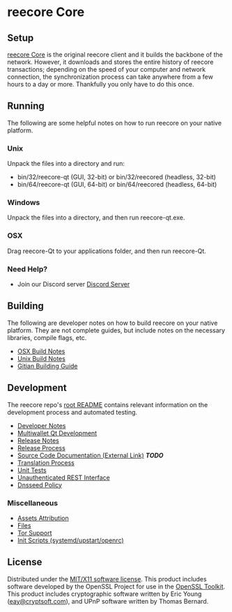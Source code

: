 reecore Core
=====================

Setup
---------------------
[reecore Core](http://savebitcoin.io) is the original reecore client and it builds the backbone of the network. However, it downloads and stores the entire history of reecore transactions; depending on the speed of your computer and network connection, the synchronization process can take anywhere from a few hours to a day or more. Thankfully you only have to do this once.

Running
---------------------
The following are some helpful notes on how to run reecore on your native platform.

### Unix

Unpack the files into a directory and run:

- bin/32/reecore-qt (GUI, 32-bit) or bin/32/reecored (headless, 32-bit)
- bin/64/reecore-qt (GUI, 64-bit) or bin/64/reecored (headless, 64-bit)

### Windows

Unpack the files into a directory, and then run reecore-qt.exe.

### OSX

Drag reecore-Qt to your applications folder, and then run reecore-Qt.

### Need Help?

* Join our Discord server [Discord Server](https://discord.savebitcoin.io)

Building
---------------------
The following are developer notes on how to build reecore on your native platform. They are not complete guides, but include notes on the necessary libraries, compile flags, etc.

- [OSX Build Notes](build-osx.md)
- [Unix Build Notes](build-unix.md)
- [Gitian Building Guide](gitian-building.md)

Development
---------------------
The reecore repo's [root README](https://github.com/reecore/reecore/blob/master/README.md) contains relevant information on the development process and automated testing.

- [Developer Notes](developer-notes.md)
- [Multiwallet Qt Development](multiwallet-qt.md)
- [Release Notes](release-notes.md)
- [Release Process](release-process.md)
- [Source Code Documentation (External Link)](https://dev.visucore.com/bitcoin/doxygen/) ***TODO***
- [Translation Process](translation_process.md)
- [Unit Tests](unit-tests.md)
- [Unauthenticated REST Interface](REST-interface.md)
- [Dnsseed Policy](dnsseed-policy.md)

### Miscellaneous
- [Assets Attribution](assets-attribution.md)
- [Files](files.md)
- [Tor Support](tor.md)
- [Init Scripts (systemd/upstart/openrc)](init.md)

License
---------------------
Distributed under the [MIT/X11 software license](http://www.opensource.org/licenses/mit-license.php).
This product includes software developed by the OpenSSL Project for use in the [OpenSSL Toolkit](https://www.openssl.org/). This product includes
cryptographic software written by Eric Young ([eay@cryptsoft.com](mailto:eay@cryptsoft.com)), and UPnP software written by Thomas Bernard.
